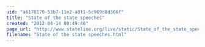 ```yaml
---
uid: "a6178170-53b7-11e2-a8f1-5c969d8d366f"
title: "State of the state speeches"
created: "2012-04-14 00:49:46"
page_url: "http://www.stateline.org/live/static/State_of_the_state_speeches"
filename: "State of the state speeches.html"
---
```

